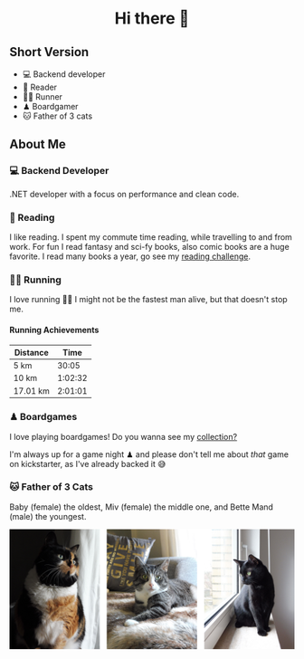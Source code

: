 <h1 align="center">Hi there 👋</h1>

## Short Version

- 💻 Backend developer
- 📖 Reader
- 🏃‍♂️ Runner
- ♟ Boardgamer
- 🐱 Father of 3 cats

## About Me

### 💻 Backend Developer

.NET developer with a focus on performance and clean code.

### 📖 Reading

I like reading. I spent my commute time reading, while travelling to and from work. For fun I read fantasy and sci-fy books, also comic books are a huge favorite. I read many books a year, go see my [reading challenge](https://www.goodreads.com/user_challenges/19182382).

### 🏃‍♂️ Running

I love running 🏃‍♂️ I might not be the fastest man alive, but that doesn't stop me.

#### Running Achievements

|Distance|Time|
|--------|----|
|5 km|30:05|
|10 km|1:02:32|
|17.01 km|2:01:01|

### ♟ Boardgames

I love playing boardgames! Do you wanna see my [collection?](https://geekgroup.app/users/anbora/collection)

I'm always up for a game night ♟ and please don't tell me about _that_ game on kickstarter, as I've already backed it 😅

### 🐱 Father of 3 Cats

Baby (female) the oldest, Miv (female) the middle one, and Bette Mand (male) the youngest.

![The cats](https://raw.githubusercontent.com/Anras573/Anras573/master/assets/img/Kattene.png)

<!--
**Anras573/Anras573** is a ✨ _special_ ✨ repository because its `README.md` (this file) appears on your GitHub profile.

Here are some ideas to get you started:

- 🔭 I’m currently working on ...
- 🌱 I’m currently learning ...
- 👯 I’m looking to collaborate on ...
- 🤔 I’m looking for help with ...
- 💬 Ask me about ...
- 📫 How to reach me: ...
- 😄 Pronouns: ...
- ⚡ Fun fact: ...
-->
